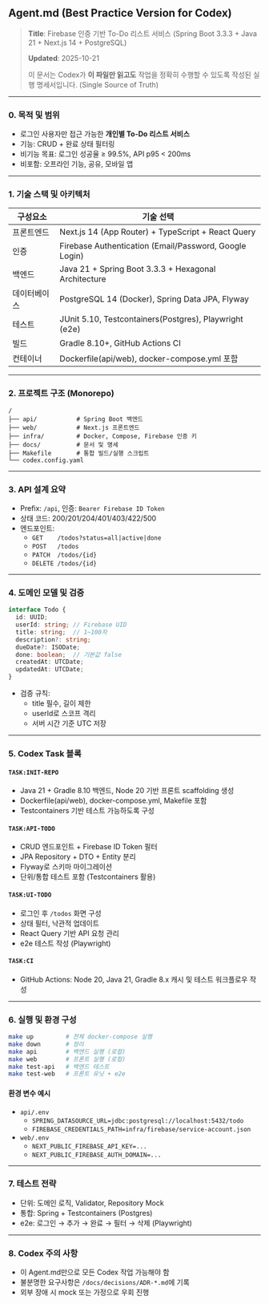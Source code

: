 ## Agent.md (Best Practice Version for Codex)

> **Title**: Firebase 인증 기반 To-Do 리스트 서비스 (Spring Boot 3.3.3 + Java 21 + Next.js 14 + PostgreSQL)
>
> **Updated**: 2025-10-21
>
> 이 문서는 Codex가 **이 파일만 읽고도** 작업을 정확히 수행할 수 있도록 작성된 실행 명세서입니다. (Single Source of Truth)

---

### 0. 목적 및 범위

- 로그인 사용자만 접근 가능한 **개인별 To-Do 리스트 서비스**
- 기능: CRUD + 완료 상태 필터링
- 비기능 목표: 로그인 성공율 ≥ 99.5%, API p95 < 200ms
- 비포함: 오프라인 기능, 공유, 모바일 앱

---

### 1. 기술 스택 및 아키텍처

| 구성요소     | 기술 선택                                              |
| ------------ | ------------------------------------------------------ |
| 프론트엔드   | Next.js 14 (App Router) + TypeScript + React Query     |
| 인증         | Firebase Authentication (Email/Password, Google Login) |
| 백엔드       | Java 21 + Spring Boot 3.3.3 + Hexagonal Architecture   |
| 데이터베이스 | PostgreSQL 14 (Docker), Spring Data JPA, Flyway        |
| 테스트       | JUnit 5.10, Testcontainers(Postgres), Playwright (e2e) |
| 빌드         | Gradle 8.10+, GitHub Actions CI                        |
| 컨테이너     | Dockerfile(api/web), docker-compose.yml 포함           |


---

### 2. 프로젝트 구조 (Monorepo)

```plaintext
/
├── api/           # Spring Boot 백엔드
├── web/           # Next.js 프론트엔드
├── infra/         # Docker, Compose, Firebase 인증 키
├── docs/          # 문서 및 명세
├── Makefile       # 통합 빌드/실행 스크립트
└── codex.config.yaml
```

---

### 3. API 설계 요약

- Prefix: `/api`, 인증: `Bearer Firebase ID Token`
- 상태 코드: 200/201/204/401/403/422/500
- 엔드포인트:
  - `GET    /todos?status=all|active|done`
  - `POST   /todos`
  - `PATCH  /todos/{id}`
  - `DELETE /todos/{id}`

---

### 4. 도메인 모델 및 검증

```ts
interface Todo {
  id: UUID;
  userId: string; // Firebase UID
  title: string;  // 1~100자
  description?: string;
  dueDate?: ISODate;
  done: boolean;  // 기본값 false
  createdAt: UTCDate;
  updatedAt: UTCDate;
}
```

- 검증 규칙:
  - title 필수, 길이 제한
  - userId로 스코프 격리
  - 서버 시간 기준 UTC 저장

---

### 5. Codex Task 블록

#### `TASK:INIT-REPO`

- Java 21 + Gradle 8.10 백엔드, Node 20 기반 프론트 scaffolding 생성
- Dockerfile(api/web), docker-compose.yml, Makefile 포함
- Testcontainers 기반 테스트 가능하도록 구성

#### `TASK:API-TODO`

- CRUD 엔드포인트 + Firebase ID Token 필터
- JPA Repository + DTO + Entity 분리
- Flyway로 스키마 마이그레이션
- 단위/통합 테스트 포함 (Testcontainers 활용)

#### `TASK:UI-TODO`

- 로그인 후 `/todos` 화면 구성
- 상태 필터, 낙관적 업데이트
- React Query 기반 API 요청 관리
- e2e 테스트 작성 (Playwright)

#### `TASK:CI`

- GitHub Actions: Node 20, Java 21, Gradle 8.x 캐시 및 테스트 워크플로우 작성

---

### 6. 실행 및 환경 구성

```bash
make up         # 전체 docker-compose 실행
make down       # 정리
make api        # 백엔드 실행 (로컬)
make web        # 프론트 실행 (로컬)
make test-api   # 백엔드 테스트
make test-web   # 프론트 유닛 + e2e
```

#### 환경 변수 예시

- `api/.env`
  - `SPRING_DATASOURCE_URL=jdbc:postgresql://localhost:5432/todo`
  - `FIREBASE_CREDENTIALS_PATH=infra/firebase/service-account.json`
- `web/.env`
  - `NEXT_PUBLIC_FIREBASE_API_KEY=...`
  - `NEXT_PUBLIC_FIREBASE_AUTH_DOMAIN=...`

---

### 7. 테스트 전략

- 단위: 도메인 로직, Validator, Repository Mock
- 통합: Spring + Testcontainers (Postgres)
- e2e: 로그인 → 추가 → 완료 → 필터 → 삭제 (Playwright)

---

### 8. Codex 주의 사항

- 이 Agent.md만으로 모든 Codex 작업 가능해야 함
- 불분명한 요구사항은 `/docs/decisions/ADR-*.md`에 기록
- 외부 장애 시 mock 또는 가정으로 우회 진행
